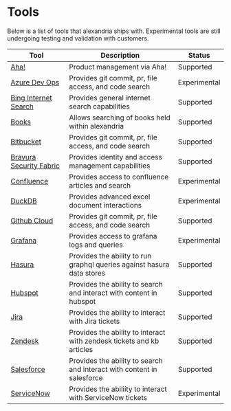 # Tools 

Below is a list of tools that alexandria ships with. Experimental tools are still undergoing testing and validation with customers. 

| Tool | Description | Status |
|------|-------------|--------|
| [Aha!](aha) | Product management via Aha! | Supported |
| [Azure Dev Ops](azure-devops) | Provides git commit, pr, file access, and code search | Experimental |
| [Bing Internet Search](bing) | Provides general internet search capabilities | Supported |
| [Books](books) | Allows searching of books held within alexandria | Supported |
| [Bitbucket](bitbucket) | Provides git commit, pr, file access, and code search | Supported |
| [Bravura Security Fabric](bsf) | Provides identity and access management capabilities | Supported |
| [Confluence](confluence) | Provides access to confluence articles and search | Experimental |
| [DuckDB](duckdb) | Provides advanced excel document interactions | Experimental |
| [Github Cloud](github) | Provides git commit, pr, file access, and code search | Supported | 
| [Grafana](grafana) | Provides access to grafana logs and queries | Experimental |
| [Hasura](hasura) | Provides the ability to run graphql queries against hasura data stores | Supported |
| [Hubspot](hubspot) | Provides the ability to search and interact with content in hubspot | Supported |
| [Jira](jira) | Provides the ability to interact with Jira tickets | Supported |
| [Zendesk](zendesk) | Provides the ability to interact with zendesk tickets and kb articles | Supported |
| [Salesforce](salesforce) | Provides the ability to search and interact with content in salesforce | Supported |
| [ServiceNow](servicenow) | Provides the abiliity to interact with ServiceNow tickets | Experimental |

